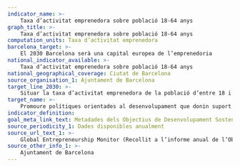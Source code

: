```yaml
---
indicator_name: >-
    Taxa d’activitat emprenedora sobre població 18-64 anys
graph_title: >-
    Taxa d’activitat emprenedora sobre població 18-64 anys
computation_units: Taxa d’activitat emprenedora
barcelona_target: >-
    El 2030 Barcelona serà una capital europea de l’emprenedoria
national_indicator_available: >-
    Taxa d’activitat emprenedora sobre població 18-64 anys
national_geographical_coverage: Ciutat de Barcelona
source_organisation_1: Ajuntament de Barcelona
target_line_2030: >-
    Situar la taxa d’activitat emprenedora de la població d’entre 18 i 64 anys per sobre de 10
target_name: >-
    Promoure polítiques orientades al desenvolupament que donin suport a les activitats productives, la creació d’ocupació digna, l’emprenedoria, la creativitat i la innovació, i encoratjar la regularització i el creixement de les microempreses i les petites i mitjanes empreses, a través, entre d’altres, de l’accés a serveis financers
indicator_definition:
goal_meta_link_text: Metadades dels Objectius de Desenvolupament Sostenible de les Nacions Unides (pdf 894kB)
source_periodicity_1: Dades disponibles anualment
source_url_text_1: >-
    Global Entrepreneurship Monitor (Recollit a l’informe anual de l’Observatori de l’Economia de Barcelona)
source_other_info_1: >-
    Ajuntament de Barcelona
---
```

